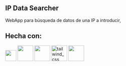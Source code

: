 ## IP Data Searcher

WebApp para búsqueda de datos de una IP a introducir,

## Hecha con:

<img width="35" src="https://astro.build/assets/press/astro-icon-light-gradient.png"/>
<img src="https://github.com/alvaroofernaandez/alvaroofernaandez/assets/145365209/76989c81-8c8c-499a-95b0-0dac5fc12ac2" width="50">
<img src="https://github.com/alvaroofernaandez/alvaroofernaandez/assets/145365209/7dbe565f-92c6-4aca-a801-1d3363a67aeb" width="50">
<img width="50" margin="3" src="https://img.icons8.com/color/48/tailwind_css.png" alt="tailwind_css"/>
<img src="https://img.icons8.com/?size=100&id=wpZmKzk11AzJ&format=png&color=000000" width="50">
